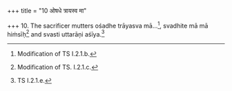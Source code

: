 +++
title = "10 ओषधे त्रायस्व मा"

+++
10. The sacrificer mutters ośadhe trāyasva mā...[^1], svadhite mā mā hiṁsīḥ[^2] and svasti uttarāņi aśīya.[^3]  


[^1]: Modification of TS I.2.1.b.  

[^2]: Modification of TS. I.2.1.c.  

[^3]: TS I.2.1.e.  
